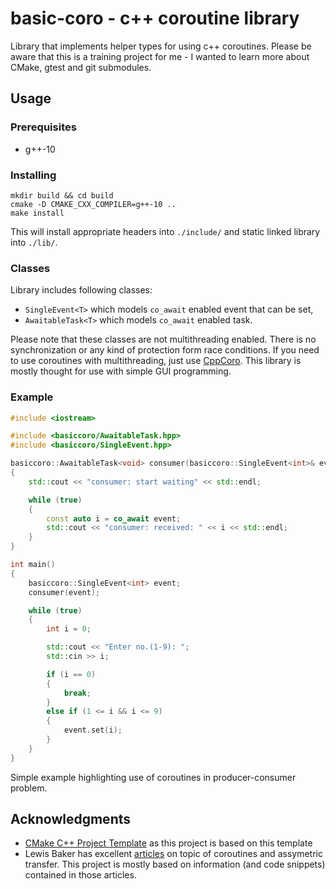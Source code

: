 # basic-coro - c++ coroutine library
Library that implements helper types for using c++ coroutines. Please be aware that this is a training project for me - I wanted to learn more about CMake, gtest and git submodules.

## Usage
### Prerequisites
* g++-10

### Installing
```
mkdir build && cd build
cmake -D CMAKE_CXX_COMPILER=g++-10 ..
make install
```
This will install appropriate headers into `./include/` and static linked library into `./lib/`.

### Classes
Library includes following classes:
* `SingleEvent<T>` which models `co_await` enabled event that can be set,
* `AwaitableTask<T>` which models `co_await` enabled task.

Please note that these classes are not multithreading enabled. There is no synchronization or any kind of protection form race conditions. If you need to use coroutines with multithreading, just use [CppCoro](https://github.com/lewissbaker/cppcoro). This library is mostly thought for use with simple GUI programming.

### Example
```c++
#include <iostream>

#include <basiccoro/AwaitableTask.hpp>
#include <basiccoro/SingleEvent.hpp>

basiccoro::AwaitableTask<void> consumer(basiccoro::SingleEvent<int>& event)
{
    std::cout << "consumer: start waiting" << std::endl;

    while (true)
    {
        const auto i = co_await event;
        std::cout << "consumer: received: " << i << std::endl;
    }
}

int main()
{
    basiccoro::SingleEvent<int> event;
    consumer(event);

    while (true)
    {
        int i = 0;

        std::cout << "Enter no.(1-9): ";
        std::cin >> i;

        if (i == 0)
        {
            break;
        }
        else if (1 <= i && i <= 9)
        {
            event.set(i);
        }
    }
}
```
Simple example highlighting use of coroutines in producer-consumer problem.

## Acknowledgments
* [CMake C++ Project Template](https://github.com/kigster/cmake-project-template) as this project is based on this template
* Lewis Baker has excellent [articles](https://lewissbaker.github.io/) on topic of coroutines and assymetric transfer. This project is mostly based on information (and code snippets) contained in those articles.
